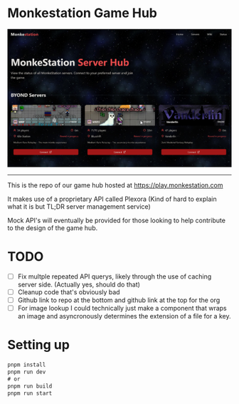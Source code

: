# Monkestation Game Hub

![alt text](.github/frontpage.png)

<hr>

This is the repo of our game hub hosted at https://play.monkestation.com

It makes use of a proprietary API called Plexora (Kind of hard to explain what it is but TL;DR server management service)

Mock API's will eventually be provided for those looking to help contribute to the design of the game hub.


# TODO

- [ ] Fix multple repeated API querys, likely through the use of caching server side. (Actually yes, should do that)
- [ ] Cleanup code that's obviously bad
- [ ] Github link to repo at the bottom and github link at the top for the org
- [ ] For image lookup I could technically just make a component that wraps an image and asyncronously determines the extension of a file for a key.

# Setting up

```
pnpm install
pnpm run dev
# or 
pnpm run build
pnpm run start
```

